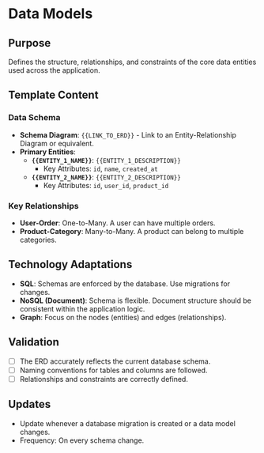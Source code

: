 # Data Models

## Purpose
Defines the structure, relationships, and constraints of the core data entities used across the application.

## Template Content

### Data Schema
- **Schema Diagram**: `{{LINK_TO_ERD}}` - Link to an Entity-Relationship Diagram or equivalent.
- **Primary Entities**:
  - **`{{ENTITY_1_NAME}}`**: `{{ENTITY_1_DESCRIPTION}}`
    - Key Attributes: `id`, `name`, `created_at`
  - **`{{ENTITY_2_NAME}}`**: `{{ENTITY_2_DESCRIPTION}}`
    - Key Attributes: `id`, `user_id`, `product_id`

### Key Relationships
- **User-Order**: One-to-Many. A user can have multiple orders.
- **Product-Category**: Many-to-Many. A product can belong to multiple categories.

## Technology Adaptations
- **SQL**: Schemas are enforced by the database. Use migrations for changes.
- **NoSQL (Document)**: Schema is flexible. Document structure should be consistent within the application logic.
- **Graph**: Focus on the nodes (entities) and edges (relationships).

## Validation
- [ ] The ERD accurately reflects the current database schema.
- [ ] Naming conventions for tables and columns are followed.
- [ ] Relationships and constraints are correctly defined.

## Updates
- Update whenever a database migration is created or a data model changes.
- Frequency: On every schema change.
